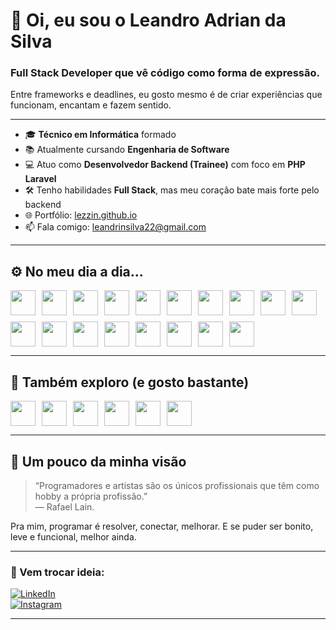 # 👋 Oi, eu sou o Leandro Adrian da Silva

### Full Stack Developer que vê código como forma de expressão.  
Entre frameworks e deadlines, eu gosto mesmo é de criar experiências que funcionam, encantam e fazem sentido.

---

- 🎓 **Técnico em Informática** formado
- 📚 Atualmente cursando **Engenharia de Software**
- 💻 Atuo como **Desenvolvedor Backend (Trainee)** com foco em **PHP Laravel**
- 🛠️ Tenho habilidades **Full Stack**, mas meu coração bate mais forte pelo backend
- 🌐 Portfólio: [lezzin.github.io](https://lezzin.github.io/)
- 📫 Fala comigo: [leandrinsilva22@gmail.com](mailto:leandrinsilva22@gmail.com)

---

## ⚙️ No meu dia a dia...

<div style="display: flex; flex-wrap: wrap; gap: 10px;">
    <img src="https://cdn.jsdelivr.net/gh/devicons/devicon@latest/icons/html5/html5-original.svg" width="40"/>
    <img src="https://cdn.jsdelivr.net/gh/devicons/devicon@latest/icons/css3/css3-original.svg" width="40"/>
    <img src="https://cdn.jsdelivr.net/gh/devicons/devicon@latest/icons/sass/sass-original.svg" width="40"/>
    <img src="https://cdn.jsdelivr.net/gh/devicons/devicon@latest/icons/bootstrap/bootstrap-original.svg" width="40"/>
    <img src="https://cdn.jsdelivr.net/gh/devicons/devicon@latest/icons/javascript/javascript-original.svg" width="40"/>
    <img src="https://cdn.jsdelivr.net/gh/devicons/devicon@latest/icons/jquery/jquery-original.svg" width="40"/>
    <img src="https://cdn.jsdelivr.net/gh/devicons/devicon@latest/icons/vuejs/vuejs-original.svg" width="40"/>
    <img src="https://cdn.jsdelivr.net/gh/devicons/devicon@latest/icons/quasar/quasar-plain.svg" width="40"/>
    <img src="https://cdn.jsdelivr.net/gh/devicons/devicon@latest/icons/php/php-original.svg" width="40"/>
    <img src="https://cdn.jsdelivr.net/gh/devicons/devicon@latest/icons/codeigniter/codeigniter-plain.svg" width="40"/>
    <img src="https://cdn.jsdelivr.net/gh/devicons/devicon@latest/icons/mysql/mysql-original.svg" width="40"/>
    <img src="https://cdn.jsdelivr.net/gh/devicons/devicon@latest/icons/firebase/firebase-original.svg" width="40"/>
    <img src="https://cdn.jsdelivr.net/gh/devicons/devicon@latest/icons/googlecloud/googlecloud-original.svg" width="40"/>
    <img src="https://cdn.jsdelivr.net/gh/devicons/devicon@latest/icons/git/git-original.svg" width="40"/>
    <img src="https://cdn.jsdelivr.net/gh/devicons/devicon@latest/icons/figma/figma-original.svg" width="40"/>
    <img src="https://cdn.jsdelivr.net/gh/devicons/devicon@latest/icons/canva/canva-original.svg" width="40"/>
    <img src="https://cdn.jsdelivr.net/gh/devicons/devicon@latest/icons/windows8/windows8-original.svg" width="40"/>
    <img src="https://cdn.jsdelivr.net/gh/devicons/devicon@latest/icons/vscode/vscode-original.svg" width="40"/>
</div>

---

## 🧠 Também exploro (e gosto bastante)

<div style="display: flex; flex-wrap: wrap; gap: 10px;">
    <img src="https://cdn.jsdelivr.net/gh/devicons/devicon@latest/icons/tailwindcss/tailwindcss-original.svg" width="40"/>
    <img src="https://cdn.jsdelivr.net/gh/devicons/devicon@latest/icons/python/python-original.svg" width="40"/>
    <img src="https://cdn.jsdelivr.net/gh/devicons/devicon@latest/icons/django/django-plain.svg" width="40"/>
    <img src="https://cdn.jsdelivr.net/gh/devicons/devicon@latest/icons/postgresql/postgresql-original.svg" width="40"/>
    <img src="https://cdn.jsdelivr.net/gh/devicons/devicon@latest/icons/dart/dart-original.svg" width="40"/>
    <img src="https://cdn.jsdelivr.net/gh/devicons/devicon@latest/icons/flutter/flutter-original.svg" width="40"/>
</div>

---

## 🧩 Um pouco da minha visão

> “Programadores e artistas são os únicos profissionais que têm como hobby a própria profissão.”  
> — Rafael Lain.

Pra mim, programar é resolver, conectar, melhorar. E se puder ser bonito, leve e funcional, melhor ainda.

---

### 🤝 Vem trocar ideia:

[![LinkedIn](https://img.shields.io/badge/-LinkedIn-0A66C2?style=for-the-badge&logo=linkedin&logoColor=white)](https://www.linkedin.com/in/leandro-adrian/)  
[![Instagram](https://img.shields.io/badge/-Instagram-E4405F?style=for-the-badge&logo=instagram&logoColor=white)](https://www.instagram.com/leandroadrian_)

---

